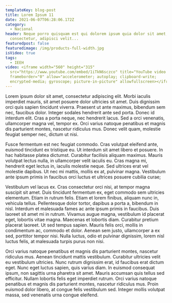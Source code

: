 ```yaml
---
templateKey: blog-post
title: Lorem Ipsum 11
date: 2021-06-07T06:28:06.172Z
category:
  - Nacional
header: Neque porro quisquam est qui dolorem ipsum quia dolor sit amet,
  consectetur, adipisci velit...
featuredpost: false
featuredimage: /img/products-full-width.jpg
isVideo: true
tags:
  - IEEH
video: <iframe width="560" height="315"
  src="https://www.youtube.com/embed/1iTkN6sczco" title="YouTube video player"
  frameborder="0" allow="accelerometer; autoplay; clipboard-write;
  encrypted-media; gyroscope; picture-in-picture" allowfullscreen></iframe>
---
```

Lorem ipsum dolor sit amet, consectetur adipiscing elit. Morbi iaculis imperdiet mauris, sit amet posuere dolor ultricies sit amet. Duis dignissim orci quis sapien tincidunt viverra. Praesent ut ante maximus, bibendum sem nec, faucibus dolor. Integer sodales hendrerit ante sed porta. Donec id interdum elit. Cras a porta neque, nec hendrerit lacus. Sed a orci venenatis, ullamcorper magna vel, tempor ex. Orci varius natoque penatibus et magnis dis parturient montes, nascetur ridiculus mus. Donec velit quam, molestie feugiat semper nec, dictum ut nisi.

Fusce fermentum est nec feugiat commodo. Cras volutpat eleifend ante, euismod tincidunt ex tristique eu. Ut interdum sit amet libero et posuere. In hac habitasse platea dictumst. Curabitur facilisis aliquam maximus. Mauris volutpat lectus nulla, in ullamcorper velit iaculis eu. Cras magna mi, hendrerit eget lectus in, iaculis molestie neque. Sed ultrices erat vel molestie dapibus. Ut nec mi mattis, mollis ex at, pulvinar magna. Vestibulum ante ipsum primis in faucibus orci luctus et ultrices posuere cubilia curae;

Vestibulum vel lacus ex. Cras consectetur orci nisi, at tempor magna suscipit sit amet. Duis tincidunt fermentum ex, eget commodo sem ultricies elementum. Etiam in rutrum felis. Etiam et lorem finibus, aliquam nunc in, vehicula tellus. Pellentesque dolor tortor, dapibus a porta a, bibendum in nisl. Interdum et malesuada fames ac ante ipsum primis in faucibus. Duis laoreet sit amet mi in rutrum. Vivamus augue magna, vestibulum id placerat eget, lobortis vitae magna. Maecenas et lobortis diam. Curabitur pretium placerat laoreet. Ut sed tempus sapien. Mauris felis orci, mollis in condimentum ac, commodo et dolor. Aenean sem justo, ullamcorper a ex sed, porttitor tempor nisi. Nulla luctus, odio et pulvinar dignissim, lorem nisl luctus felis, at malesuada turpis purus non nisi.

Orci varius natoque penatibus et magnis dis parturient montes, nascetur ridiculus mus. Aenean tincidunt mattis vestibulum. Curabitur ultricies velit eu vestibulum ultricies. Nunc rutrum dignissim erat, id faucibus erat dictum eget. Nunc eget luctus sapien, quis varius diam. In euismod consequat ipsum, non sagittis urna pharetra sit amet. Mauris accumsan quis tellus sed efficitur. Nullam lobortis felis eget imperdiet rutrum. Orci varius natoque penatibus et magnis dis parturient montes, nascetur ridiculus mus. Proin euismod dolor libero, at congue felis vestibulum sed. Integer mollis volutpat massa, sed venenatis urna congue eleifend.